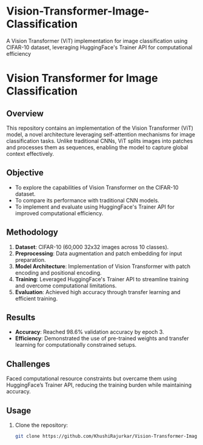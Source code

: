 # Vision-Transformer-Image-Classification
A Vision Transformer (ViT) implementation for image classification using CIFAR-10 dataset, leveraging HuggingFace's Trainer API for computational efficiency
# Vision Transformer for Image Classification

## Overview
This repository contains an implementation of the Vision Transformer (ViT) model, a novel architecture leveraging self-attention mechanisms for image classification tasks. Unlike traditional CNNs, ViT splits images into patches and processes them as sequences, enabling the model to capture global context effectively.

## Objective
- To explore the capabilities of Vision Transformer on the CIFAR-10 dataset.
- To compare its performance with traditional CNN models.
- To implement and evaluate using HuggingFace's Trainer API for improved computational efficiency.

## Methodology
1. **Dataset**: CIFAR-10 (60,000 32x32 images across 10 classes).
2. **Preprocessing**: Data augmentation and patch embedding for input preparation.
3. **Model Architecture**: Implementation of Vision Transformer with patch encoding and positional encoding.
4. **Training**: Leveraged HuggingFace's Trainer API to streamline training and overcome computational limitations.
5. **Evaluation**: Achieved high accuracy through transfer learning and efficient training.

## Results
- **Accuracy**: Reached 98.6% validation accuracy by epoch 3.
- **Efficiency**: Demonstrated the use of pre-trained weights and transfer learning for computationally constrained setups.

## Challenges
Faced computational resource constraints but overcame them using HuggingFace’s Trainer API, reducing the training burden while maintaining accuracy.

## Usage
1. Clone the repository:
   ```bash
   git clone https://github.com/KhushiRajurkar/Vision-Transformer-Image-Classification.git
